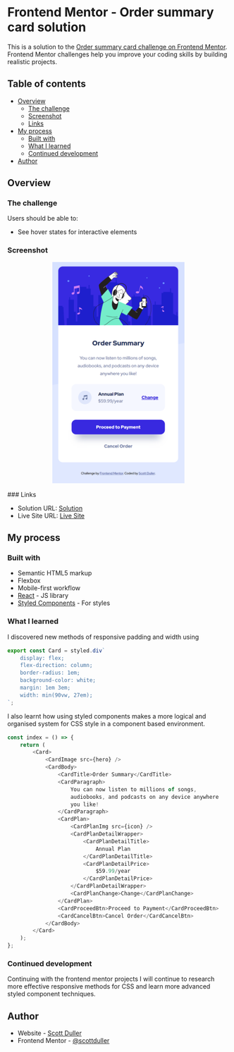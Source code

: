 # Frontend Mentor - Order summary card solution

This is a solution to the [Order summary card challenge on Frontend Mentor](https://www.frontendmentor.io/challenges/order-summary-component-QlPmajDUj). Frontend Mentor challenges help you improve your coding skills by building realistic projects.

## Table of contents

-   [Overview](#overview)
    -   [The challenge](#the-challenge)
    -   [Screenshot](#screenshot)
    -   [Links](#links)
-   [My process](#my-process)
    -   [Built with](#built-with)
    -   [What I learned](#what-i-learned)
    -   [Continued development](#continued-development)
-   [Author](#author)

## Overview

### The challenge

Users should be able to:

-   See hover states for interactive elements

### Screenshot

<p align="center">
<img src="screenshot.png" width="300"/>
</p>
### Links

-   Solution URL: [Solution](https://github.com/scottduller/00-order-summary-component)
-   Live Site URL: [Live Site](https://scottduller.github.io/00-order-summary-component/)

## My process

### Built with

-   Semantic HTML5 markup
-   Flexbox
-   Mobile-first workflow
-   [React](https://reactjs.org/) - JS library
-   [Styled Components](https://styled-components.com/) - For styles

### What I learned

I discovered new methods of responsive padding and width using

```js
export const Card = styled.div`
	display: flex;
	flex-direction: column;
	border-radius: 1em;
	background-color: white;
	margin: 1em 3em;
	width: min(90vw, 27em);
`;
```

I also learnt how using styled components makes a more logical and organised system for CSS style in a component based environment.

```js
const index = () => {
	return (
		<Card>
			<CardImage src={hero} />
			<CardBody>
				<CardTitle>Order Summary</CardTitle>
				<CardParagraph>
					You can now listen to millions of songs,
					audiobooks, and podcasts on any device anywhere
					you like!
				</CardParagraph>
				<CardPlan>
					<CardPlanImg src={icon} />
					<CardPlanDetailWrapper>
						<CardPlanDetailTitle>
							Annual Plan
						</CardPlanDetailTitle>
						<CardPlanDetailPrice>
							$59.99/year
						</CardPlanDetailPrice>
					</CardPlanDetailWrapper>
					<CardPlanChange>Change</CardPlanChange>
				</CardPlan>
				<CardProceedBtn>Proceed to Payment</CardProceedBtn>
				<CardCancelBtn>Cancel Order</CardCancelBtn>
			</CardBody>
		</Card>
	);
};
```

### Continued development

Continuing with the frontend mentor projects I will continue to research more effective responsive methods for CSS and learn more advanced styled component techniques.

## Author

-   Website - [Scott Duller](https://github.com/scottduller)
-   Frontend Mentor - [@scottduller](https://www.frontendmentor.io/profile/scottduller)
